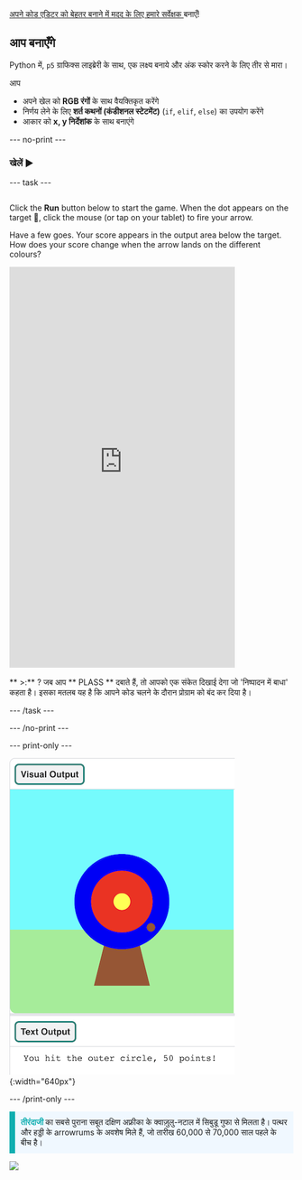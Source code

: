 <div class="c-survey-banner" style="width:100%">
  <a class="c-survey-banner__link" href="https://form.raspberrypi.org/f/code-editor-feedback" target="_blank"> अपने कोड एडिटर को बेहतर बनाने में मदद के लिए हमारे सर्वेक्षक </a> बनाएँ!
</div>

## आप बनाएँगे

Python में, `p5` ग्राफिक्स लाइब्रेरी के साथ, एक लक्ष्य बनाये और अंक स्कोर करने के लिए तीर से मारा।

आप
 + अपने खेल को **RGB रंगों** के साथ वैयक्तिकृत करेंगे
 + निर्णय लेने के लिए **शर्त कथनों (कंडीशनल स्टेटमेंट)** (`if`, `elif`, `else`) का उपयोग करेंगे
 + आकार को **x, y निर्देशांक** के साथ बनाएंगे

--- no-print ---

### खेलें ▶️

--- task ---

<div style="display: flex; flex-wrap: wrap">
<div style="flex-basis: 175px; flex-grow: 1">  

Click the **Run** button below to start the game. When the dot appears on the target 🎯, click the mouse (or tap on your tablet) to fire your arrow. 

Have a few goes. Your score appears in the output area below the target. How does your score change when the arrow lands on the different colours? 
  <iframe src="https://editor.raspberrypi.org/en/embed/viewer/target-practice-solution" width="400" height="710" frameborder="0" marginwidth="0" marginheight="0" allowfullscreen>
  </iframe>
</div>
</div>

** >:** ? जब आप ** PLASS ** दबाते हैं, तो आपको एक संकेत दिखाई देगा जो 'निष्पादन में बाधा' कहता है। इसका मतलब यह है कि आपने कोड चलने के दौरान प्रोग्राम को बंद कर दिया है।

--- /task ---

--- /no-print ---

--- print-only ---

![बाहरी सर्कल पर एक हिट पॉइंट के साथ एक तीरंदाजी लक्ष्य। 'आप बाहरी वृत्त से टकराए, 50 अंक!' पाठ नीचे प्रदर्शित होता है](images/blue-points.png){:width="640px"}

--- /print-only ---

<p style="border-left: solid; border-width:10px; border-color: #0faeb0; background-color: aliceblue; padding: 10px;">
<span style="color: #0faeb0; font-weight: bold;"> तीरंदाजी </span> का सबसे पुराना सबूत दक्षिण अफ्रीका के क्वाज़ुलु-नटाल में सिबुडू गुफा से मिलता है। पत्थर और हड्डी के arrowrums के अवशेष मिले हैं, जो तारीख 60,000 से 70,000 साल पहले के बीच है। 
</p>

![](http://code.org/api/hour/begin_coderdojo_target.png)
